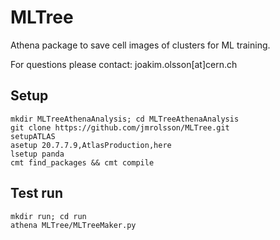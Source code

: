 # MLTree 
Athena package to save cell images of clusters for ML training.

For questions please contact: joakim.olsson[at]cern.ch

## Setup

```
mkdir MLTreeAthenaAnalysis; cd MLTreeAthenaAnalysis
git clone https://github.com/jmrolsson/MLTree.git 
setupATLAS
asetup 20.7.7.9,AtlasProduction,here
lsetup panda
cmt find_packages && cmt compile 
```

## Test run

```
mkdir run; cd run
athena MLTree/MLTreeMaker.py
```
